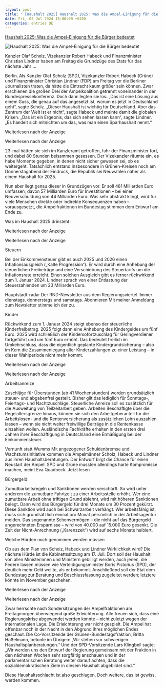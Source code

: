 ```yaml
---
layout: post
title: " [Haushalt 2025] Haushalt 2025: Was die Ampel-Einigung für die Bürger bedeutet"
date: Fri, 05 Jul 2024 15:00:00 +0200
categories: entries DE
---
```

[Haushalt 2025: Was die Ampel-Einigung für die Bürger bedeutet](https://www.rnd.de/politik/haushalt-2025-was-die-ampel-einigung-fuer-die-buerger-bedeutet-SUUDX4VWJZCSDJOM3VNRLQF7FI.html)

![Haushalt 2025: Was die Ampel-Einigung für die Bürger bedeutet](https://www.rnd.de/resizer/v2/HB55RBFLZZFERBSDLCUW4Z6NUE.jpeg?auth=55cd70f37153dbbde57621e3685a89a44bcf92b389857687f688338e5d12f340&quality=70&focal=2496%2C11&width=1200&height=630)

Kanzler Olaf Scholz, Vizekanzler Robert Habeck und Finanzminister Christian Lindner haben am Freitag die Grundzüge des Etats für das nächste Jahr ...

Berlin. Als Kanzler Olaf Scholz (SPD), Vizekanzler Robert Habeck (Grüne) und Finanzminister Christian Lindner (FDP) am Freitag vor die Berliner Journalisten traten, da hätte die Eintracht kaum größer sein können. Zwar erschienen die großen Drei der Ampelkoalition getrennt voneinander in der Bundespressekonferenz. Doch dann legten sie los. „Das ist eine Lösung aus einem Guss, die genau auf das angesetzt ist, worum es jetzt in Deutschland geht“, sagte Scholz. „Dieser Haushalt ist wichtig für Deutschland. Aber das Zentrum der Welt ist er nicht“, sagte Habeck und meinte damit die globalen Krisen. „Das ist ein Ergebnis, das sich sehen lassen kann“, sagte Lindner. „Es handelt sich mitnichten um das, was man einen Sparhaushalt nennt.“

Weiterlesen nach der Anzeige

Weiterlesen nach der Anzeige

23-mal hätten sie sich im Kanzleramt getroffen, fuhr der Finanzminister fort, und dabei 80 Stunden beisammen gesessen. Der Vizekanzler räumte ein, es habe Momente gegeben, in denen nicht sicher gewesen sei, ob es weitergeht. Tatsächlich entstand insbesondere in Grünen-Kreisen noch am Donnerstagabend der Eindruck, die Republik sei Neuwahlen näher als einem Haushalt für 2025.

Nun aber liegt genau dieser in Grundzügen vor. Er soll 481 Milliarden Euro umfassen, davon 57 Milliarden Euro für Investitionen – bei einer Neuverschuldung von 44 Milliarden Euro. Was sehr abstrakt klingt, wird für viele Menschen direkte oder indirekte Konsequenzen haben – vorausgesetzt, die Ampelfraktionen im Bundestag stimmen dem Entwurf am Ende zu.

Was im Haushalt 2025 drinsteht:

Weiterlesen nach der Anzeige

Weiterlesen nach der Anzeige











Steuern

Bei der Einkommensteuer gibt es auch 2025 und 2026 einen Inflationsausgleich („Kalte Progression“). Er wird durch eine Anhebung der steuerlichen Freibeträge und eine Verschiebung des Steuertarifs um die Inflationsrate erreicht. Einen solchen Ausgleich gibt es ferner rückwirkend zum 1. Januar 2024. Lindner sprach von einer Entlastung der Steuerzahlenden um 23 Milliarden Euro.

Hauptstadt-radar Der RND-Newsletter aus dem Regierungsviertel. Immer dienstags, donnerstags und samstags. Abonnieren Mit meiner Anmeldung zum Newsletter stimme ich der zu.

Kinder

Rückwirkend zum 1. Januar 2024 steigt ebenso der steuerliche Kinderfreibetrag. 2025 folgt dann eine Anhebung des Kindergeldes um fünf Euro. 2025 wird schließlich der Kindersofortzuschlag für Geringverdiener fortgeführt und um fünf Euro erhöht. Das bedeutet freilich im Umkehrschluss, dass die eigentlich geplante Kindergrundsicherung – also im Kern die Zusammenlegung aller Kinderzahlungen zu einer Leistung – in dieser Wahlperiode nicht mehr kommt.

Weiterlesen nach der Anzeige

Weiterlesen nach der Anzeige

Arbeitsanreize

Zuschläge für Überstunden (ab 41 Wochenstunden) werden grundsätzlich steuer- und abgabenfrei gestellt. Bisher gilt das lediglich für Sonntags-, Feiertags- und Nachtzuschläge. Steuerliche Anreize soll es zusätzlich für die Ausweitung von Teilzeitarbeit geben. Arbeiten Beschäftigte über die Regelaltersgrenze hinaus, können sie sich den Arbeitgeberanteil für die Arbeitslosen- und die Rentenversicherung als zusätzlichen Lohn auszahlen lassen – wenn sie nicht weiter freiwillige Beiträge in die Rentenkasse einzahlen wollen. Ausländische Fachkräfte erhalten in den ersten drei Jahren ihrer Beschäftigung in Deutschland eine Ermäßigung bei der Einkommensteuer.

Vernunft statt Wumms Mit angezogener Schuldenbremse und Wachstumsinitiative kommen die Ampelmänner Scholz, Habeck und Lindner aus ihren Haushaltsberatungen. Der Entwurf birgt die Chance für einen Neustart der Ampel. SPD und Grüne mussten allerdings harte Kompromisse machen, meint Eva Quadbeck. Jetzt lesen

Bürgergeld

Zumutbarkeitsregeln und Sanktionen werden verschärft. So wird unter anderem die zumutbare Fahrtzeit zu einer Arbeitsstelle erhöht. Wer eine zumutbare Arbeit ohne triftigen Grund ablehnt, wird mit höheren Sanktionen belegt. Dann wird das Bürgergeld für drei Monate um 30 Prozent gekürzt. Diese Sanktion wird auch bei Schwarzarbeit verhängt. Wer arbeitsfähig ist, muss sich grundsätzlich einmal pro Monat persönlich in der Arbeitsagentur melden. Das sogenannte Schonvermögen – die nicht auf das Bürgergeld angerechneten Ersparnisse – wird von 40.000 auf 15.000 Euro gesenkt. Die Zeit der Nicht-Anrechnung („Karenzzeit“) wird auf sechs Monate halbiert.

Welche Hürden noch genommen werden müssen

Ob aus dem Plan von Scholz, Habeck und Lindner Wirklichkeit wird? Die nächste Hürde ist die Kabinettssitzung am 17. Juli. Dort soll der Haushalt von allen Ministerinnen und Ministern gebilligt werden, auch jenen, die Federn lassen müssen wie Verteidigungsminister Boris Pistorius (SPD), der deutlich mehr Geld wollte, als er bekommt. Anschließend soll der Etat dem Bundestag zur Beratung und Beschlussfassung zugeleitet werden; letztere könnte im November geschehen.

Weiterlesen nach der Anzeige

Weiterlesen nach der Anzeige

Zwar herrschte nach Sondersitzungen der Ampelfraktionen am Freitagmorgen überwiegend große Erleichterung. Alle freuen sich, dass eine Regierungskrise abgewendet werden konnte – nicht zuletzt wegen der internationalen Lage. Die Erleichterung war nicht gespielt. Die Ampel hat offenbar noch in der Nacht in den Abgrund ihres möglichen Endes geschaut. Die Co-Vorsitzende der Grünen-Bundestagsfraktion, Britta Haßelmann, betonte im Übrigen: „Wir stehen vor schwierigen Haushaltsplanberatungen.“ Und der SPD-Vorsitzende Lars Klingbeil sagte: „Wir werden uns den Entwurf der Regierung gemeinsam mit der Fraktion in den nächsten Wochen sehr sorgfältig anschauen und in der parlamentarischen Beratung weiter darauf achten, dass die sozialdemokratischen Ziele in diesem Haushalt abgebildet sind.“

Diese Haushaltsschlacht ist also geschlagen. Doch weitere, das ist gewiss, werden kommen.

